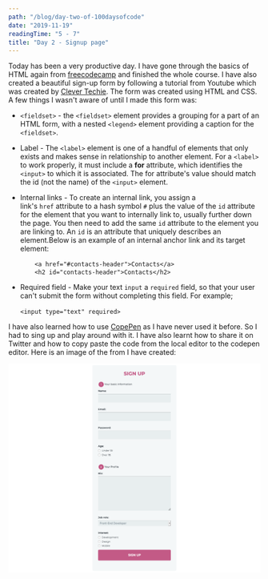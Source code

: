 ```yaml
---
path: "/blog/day-two-of-100daysofcode"
date: "2019-11-19"
readingTime: "5 - 7"
title: "Day 2 - Signup page"
---
```


Today has been a very productive day. I have gone through the basics of HTML again from [freecodecamp](https://www.freecodecamp.org/suborna) and finished the whole course. I have also created a beautiful sign-up form by following a tutorial from Youtube which was created by [Clever Techie](https://www.freecodecamp.org/suborna). The form was created using HTML and CSS. A few things I wasn't aware of until I made this form was: 

- `<fieldset>` - the `<fieldset>` element provides a grouping for a part of an HTML form, with a nested 
`<legend>` element providing a caption for the `<fieldset>`.

- Label - The `<label>` element is one of a handful of elements that only exists and makes sense in relationship to another element. For a `<label>` to work properly, it must include a **for** attribute, which identifies the `<input>` to which it is associated. The for attribute's value should match the id (not the name) of the `<input>` element.

- Internal links - To create an internal link, you assign a link's `href` attribute to a hash symbol `#` plus the value of the `id` attribute for the element that you want to internally link to, usually further down the page. You then need to add the same `id` attribute to the element you are linking to. An `id` is an attribute that uniquely describes an element.Below is an example of an internal anchor link and its target element:

    ```{
        <a href="#contacts-header">Contacts</a>
        <h2 id="contacts-header">Contacts</h2>

- Required field - Make your text `input` a `required` field, so that your user can't submit the form without completing this field. For example; 

    ```<input type="text" required>```

I have also learned how to use [CopePen](https://codepen.io/suborna00/full/NWWoBNL) as I have never used it before. So I had to sing up and play around with it. I have also learnt how to share it on Twitter and how to copy paste the code from the local editor to the codepen editor. Here is an image of the from I have created: 

![signup_page](./images/sign-up.png)

    








